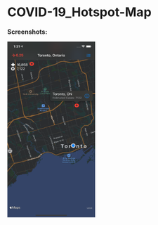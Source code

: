 # COVID-19_Hotspot-Map

**Screenshots:**


<img src="Screenshots/mapview.png"  width="200" height="400" />
